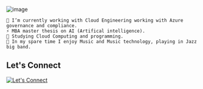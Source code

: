 ![image](https://github.com/user-attachments/assets/90cf8510-a560-4e47-9033-67e365d273b0)


```
🔭 I’m currently working with Cloud Engineering working with Azure governance and compliance. 
⚡ MBA master thesis on AI (Artifical intelligence). 
🌱 Studying Cloud Computing and programming. 
👯 In my spare time I enjoy Music and Music technology, playing in Jazz big band. 
```


<!-- Some ideas: 
https://dev.to/github/your-github-year-in-review-10-fun-ways-to-visualize-your-contributions-392o
Tool to update GitHub progresss: https://github-contributions.vercel.app/

Create a story each year using: https://media2.dev.to/dynamic/image/width=800%2Cheight=%2Cfit=scale-down%2Cgravity=auto%2Cformat=auto/https%3A%2F%2Fdev-to-uploads.s3.amazonaws.com%2Fuploads%2Farticles%2Faiu8hx9h9iwfdu6oxrhg.png

### 📖 Recent Articles and Samples

### Current projects
|🔮 Project | 👮 Role | ⭐ Stars | 📚 Forks | 
|:----------|:---------|:---------|:----------| 

### Photo scanned of stickers creds 

### Stats
![Your Repository's Stats](https://github-readme-stats.vercel.app/api?username=EgilDankel&show_icons=true)
<!-- [![GitHub Streak](http://github-readme-streak-stats.herokuapp.com?user=EgilDankel&theme=cobalt)](https://git.io/streak-stats) -->
<!-- ![](https://skillicons.dev/icons?i=azure,docker,vscode,git,github,docker,bash,powershell,css,html) -->
<!--
🦁:[GitHub](https://github.com/EgilDankel) 🚁:[LinkedIn](https://www.linkedin.com/in/EgilDankel/) 🐻:[Credly](https://www.credly.com/users/egil-dankel)

### Technologies | Coding

![My Skills](https://skillicons.dev/icons?i=azure,vscode,visualstudio,git,github,docker,bash,powershell,css,html,)

-->

## Let's Connect<br>
[![Let's Connect](https://img.shields.io/badge/LinkedIn-0077B5?style=for-the-badge&logo=linkedin&logoColor=white)](https://www.linkedin.com/in/egildankel/)
